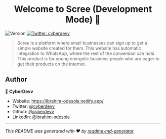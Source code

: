 <h1 align="center">Welcome to Scree (Development Mode) 👋</h1>
<p>
  <img alt="Version" src="https://img.shields.io/badge/version-1.0-blue.svg?cacheSeconds=2592000" />
  <a href="https://twitter.com/cyberdevv" target="_blank">
    <img alt="Twitter: cyberdevv" src="https://img.shields.io/twitter/follow/cyberdevv.svg?style=social" />
  </a>
</p>

> Scree is a platform where small businesses can sign up to get a simple website created for them. This website has automatic integration to WhatsApp, where the rest of the conversion can hold. This product is for young energetic business people who are eager to get their products on the internet.

## Author

👤 **CyberDevv**

- Website: https://ibrahim-odesola.netlify.app/
- Twitter: [@cyberdevv](https://twitter.com/cyberdevv)
- Github: [@cyberdevv](https://github.com/cyberdevv)
- LinkedIn: [@ibrahim-odesola](https://linkedin.com/in/ibrahim-odesola)

---

_This README was generated with ❤️ by [readme-md-generator](https://github.com/kefranabg/readme-md-generator)_
